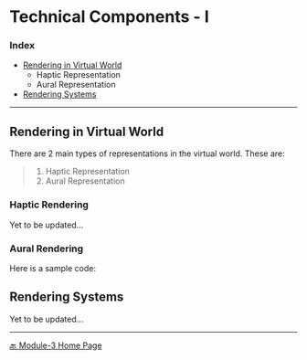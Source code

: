 # Technical Components - I

### Index
  * [Rendering in Virtual World](#rendering-in-virtual-world)  
    * Haptic Representation
    * Aural Representation
  * [Rendering Systems](#rendering-systems)

---  

## Rendering in Virtual World

There are 2 main types of representations in the virtual world. These are: 

> 1. Haptic Representation
> 2. Aural Representation

### Haptic Rendering

Yet to be updated...

### Aural Rendering

Here is a sample code:  

<script src="https://gist.github.com/ravi-prakash1907/8228f0037387049c8c177b779ac4d6ed.js"></script>


## Rendering Systems

Yet to be updated...

<!-- 
---  

#### References  

1.  -->


---  

[🔙 Module-3 Home Page](../)